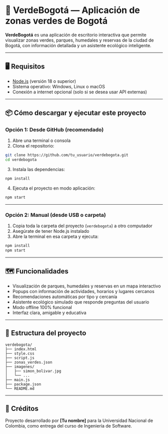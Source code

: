 
# 🌿 VerdeBogotá — Aplicación de zonas verdes de Bogotá

**VerdeBogotá** es una aplicación de escritorio interactiva que permite visualizar zonas verdes, parques, humedales y reservas de la ciudad de Bogotá, con información detallada y un asistente ecológico inteligente.

---

## 🖥️ Requisitos

- [Node.js](https://nodejs.org) (versión 18 o superior)
- Sistema operativo: Windows, Linux o macOS
- Conexión a internet opcional (solo si se desea usar API externas)

---

## 📦 Cómo descargar y ejecutar este proyecto

### Opción 1: Desde GitHub (recomendado)

1. Abre una terminal o consola
2. Clona el repositorio:

```bash
git clone https://github.com/tu_usuario/verdebogota.git
cd verdebogota
```

3. Instala las dependencias:

```bash
npm install
```

4. Ejecuta el proyecto en modo aplicación:

```bash
npm start
```

---

### Opción 2: Manual (desde USB o carpeta)

1. Copia toda la carpeta del proyecto (`verdebogota`) a otro computador
2. Asegúrate de tener Node.js instalado
3. Abre la terminal en esa carpeta y ejecuta:

```bash
npm install
npm start
```

---

## 🗺️ Funcionalidades

- Visualización de parques, humedales y reservas en un mapa interactivo
- Popups con información de actividades, horarios y lugares cercanos
- Recomendaciones automáticas por tipo y cercanía
- Asistente ecológico simulado que responde preguntas del usuario
- Modo offline 100% funcional
- Interfaz clara, amigable y educativa

---

## 📂 Estructura del proyecto

```
verdebogota/
├── index.html
├── style.css
├── script.js
├── zonas_verdes.json
├── imagenes/
│   ├── simon_bolivar.jpg
│   └── ...
├── main.js
├── package.json
└── README.md
```

---

## 🧠 Créditos

Proyecto desarrollado por **[Tu nombre]** para la Universidad Nacional de Colombia, como entrega del curso de Ingeniería de Software.
